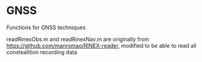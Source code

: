 # GNSS
Functions for GNSS techniques

readRinexObs.m and readRinexNav.m are originally from https://github.com/manromao/RINEX-reader, modified to be able to read all constealltion recording data
